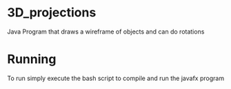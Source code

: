 # 3D_projections
Java Program that draws a wireframe of objects and can do rotations

# Running
To run simply execute the bash script to compile and run the javafx program
